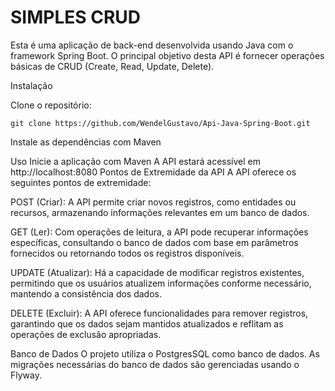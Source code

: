 # SIMPLES CRUD
Esta é uma aplicação de back-end desenvolvida usando Java com o framework Spring Boot. O principal objetivo desta API é fornecer operações básicas de CRUD (Create, Read, Update, Delete).

Instalação

Clone o repositório:

````
git clone https://github.com/WendelGustavo/Api-Java-Spring-Boot.git
````

Instale as dependências com Maven

Uso
Inicie a aplicação com Maven
A API estará acessível em http://localhost:8080
Pontos de Extremidade da API
A API oferece os seguintes pontos de extremidade:

POST (Criar): A API permite criar novos registros, como entidades ou recursos, armazenando informações relevantes em um banco de dados.

GET (Ler): Com operações de leitura, a API pode recuperar informações específicas, consultando o banco de dados com base em parâmetros fornecidos ou retornando todos os registros disponíveis.

UPDATE (Atualizar): Há a capacidade de modificar registros existentes, permitindo que os usuários atualizem informações conforme necessário, mantendo a consistência dos dados.

DELETE (Excluir): A API oferece funcionalidades para remover registros, garantindo que os dados sejam mantidos atualizados e reflitam as operações de exclusão apropriadas.

Banco de Dados
O projeto utiliza o PostgresSQL como banco de dados. As migrações necessárias do banco de dados são gerenciadas usando o Flyway.
